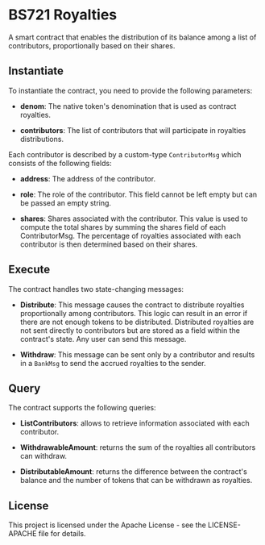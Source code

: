 # BS721 Royalties

A smart contract that enables the distribution of its balance among a list of contributors, proportionally based on their shares.

## Instantiate

To instantiate the contract, you need to provide the following parameters:

* __denom__: The native token's denomination that is used as contract royalties.

* __contributors__: The list of contributors that will participate in royalties distributions.

Each contributor is described by a custom-type `ContributorMsg` which consists of the following fields:

* __address__: The address of the contributor.

* __role__: The role of the contributor. This field cannot be left empty but can be passed an empty string.

* __shares__: Shares associated with the contributor. This value is used to compute the total shares by summing the shares field of each ContributorMsg. The percentage of royalties associated with each contributor is then determined based on their shares.

## Execute

The contract handles two state-changing messages:

* __Distribute__: This message causes the contract to distribute royalties proportionally among contributors. This logic can result in an error if there are not enough tokens to be distributed. Distributed royalties are not sent directly to contributors but are stored as a field within the contract's state. Any user can send this message.

* __Withdraw__: This message can be sent only by a contributor and results in a `BankMsg` to send the accrued royalties to the sender.

## Query

The contract supports the following queries:

* __ListContributors__: allows to retrieve information associated with each contributor.

* __WithdrawableAmount__: returns the sum of the royalties all contributors can withdraw.

* __DistributableAmount__: returns the difference between the contract's balance and the number of tokens that can be withdrawn as royalties.

## License

This project is licensed under the Apache License - see the LICENSE-APACHE file for details.
